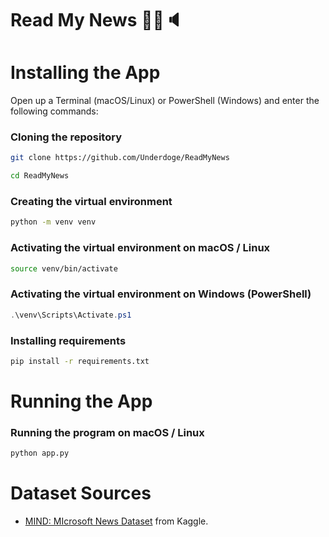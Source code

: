 # Read My News :newspaper::microphone::speaker:

# Installing the App
Open up a Terminal (macOS/Linux) or PowerShell (Windows) and enter the following commands:
### Cloning the repository
```sh
git clone https://github.com/Underdoge/ReadMyNews

cd ReadMyNews
```
### Creating the virtual environment
```sh
python -m venv venv
```
### Activating the virtual environment on macOS / Linux
```sh
source venv/bin/activate
```
### Activating the virtual environment on Windows (PowerShell)
```powershell
.\venv\Scripts\Activate.ps1
```
### Installing requirements
```sh
pip install -r requirements.txt
```
#
# Running the App
### Running the program on macOS / Linux
```sh
python app.py
```
#
# Dataset Sources
- [MIND: MIcrosoft News Dataset](https://msnews.github.io/#getting-start) from Kaggle.
#